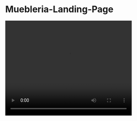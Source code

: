 # Muebleria-Landing-Page
<video autoplay="autoplay" loop="loop" width="400" height="300">
  <source src="https://github.com/macknilan/Muebleria-Landing-Page/blob/master/video.mp4" type="video/mp4" />
  <img src="video.gif" width="400" height="300" />
</video>

